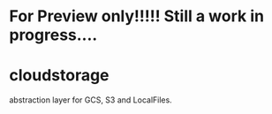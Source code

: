 # For Preview only!!!!!    Still a work in progress.... 

# cloudstorage
abstraction layer for GCS, S3 and LocalFiles.



